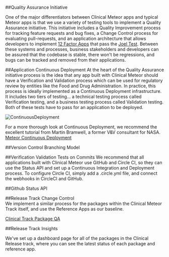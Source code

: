 ##Quality Assurance Initiative

One of the major differentiators between Clinical Meteor apps and typical Meteor apps is that we use a variety of testing tools to implement a Quality Assurance initiative.  This initiative includes a Quality Improvement process for tracking feature requests and bug fixes, a Change Control process for evaluating pull-requests, and an application architecture that allows developers to implement [12 Factor Apps](http://12factor.net/) that pass the [Joel Test](http://www.joelonsoftware.com/articles/fog0000000043.html).  Between these systems and processes, business stakeholders and developers can be assured that the codebase is stable, there won't be regressions, and bugs can be tracked and removed from their applications.

##Application Continuous Deployment 
At the heart of the Quality Assurance initiative process is the idea that any app built with Clinical Meteor should have a Verification and Validation process which can be used for regulatory review by entities like the Food and Drug Administration.  In practice, this process is ideally implemented as a Continuous Deployment infrastructure.  It includes two tiers of testing...  a technical testing process called Verification testing, and a business testing process called Validation testing.  Both of these tests have to pass for an application to be deployed.

![ContinuousDeployment](https://raw.githubusercontent.com/clinical-meteor/cookbook/master/images/ContinuousDeployment.png)

For a more thorough look at Continuous Deployment, we recommend the excellent tutorial from Martin Bramwell, a former V&V consultant for NASA.
[Meteor Continuous Deployment](https://martinhbramwell.github.io/Meteor-CI-Tutorial/index.html)


##Version Control Branching Model




##Verification Validation Tests on Commits
We recommend that all applications built with Clinical Meteor use GitHub and Circle CI, so they can use the Status API and set up a Continuous Integration and Deployment process.  To configure Circle CI, simply add a .circle.yml file, and connect the webhooks in CircleCI and GitHub.

##Github Status API



##Release Track Change Control  
We implement a similar process for the packages within the Clinical Meteor Track itself, and use the Reference Apps as our baseline.

[Clinical Track Package QA](https://github.com/clinical-meteor/cookbook/tree/master/packages)

##Release Track Insights

We've set up a dashboard page for all of the packages in the Clinical Release track, where you can see the latest status of each package and reference app.
